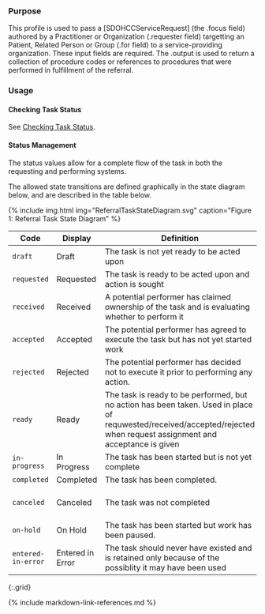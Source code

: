 
### Purpose
This profile is used to pass a [SDOHCCServiceRequest] (the .focus field) authored by a Practitioner or Organization (.requester field) targetting an Patient, Related Person or Group (.for field) to a service-providing organization. These input fields are required.  The .output is used to return a collection of procedure codes or references to procedures that were performed in fulfillment of the referral.

### Usage

#### Checking Task Status
See [Checking Task Status](checking_task_status.html).


#### Status Management
The status values allow for a complete flow of the task in both the requesting and performing systems.

The allowed state transitions are defined graphically in the state diagram below, and are described in the table below.

{% include img.html img="ReferralTaskStateDiagram.svg" caption="Figure 1: Referral Task State Diagram" %}

| Code | Display | Definition | Set By |
| ---- | ------- | ---------- | ------ |
| `draft` | Draft | The task is not yet ready to be acted upon | Requester |
| `requested` | Requested | The task is ready to be acted upon and action is sought | Requester |
| `received` | Received | A potential performer has claimed ownership of the task and is evaluating whether to perform it | Responder |
| `accepted` | Accepted | The potential performer has agreed to execute the task but has not yet started work | Responder |
| `rejected` | Rejected | The potential performer has decided not to execute it prior to performing any action. | Responder |
| `ready` | Ready | The task is ready to be performed, but no action has been taken. Used in place of requwested/received/accepted/rejected when request assignment and acceptance is given| Responder |
| `in-progress` | In Progress | The task has been started but is not yet complete | Responder |
| `completed` | Completed | The task has been completed. |  Responder|
| `canceled`  |Canceled  | The task was not completed | Requester or Responder |
| `on-hold`  |On Hold | The task has been started but work has been paused. | Responder  |
| `entered-in-error` | Entered in Error | The task should never have existed and is retained only because of the possiblity it may have been used | Requester |
{:.grid}


{% include markdown-link-references.md %}